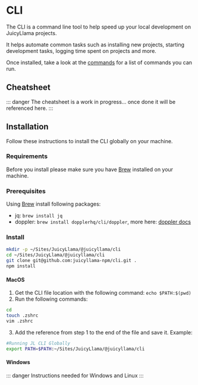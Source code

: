 # CLI

The CLI is a command line tool to help speed up your local development on JuicyLlama projects.

It helps automate common tasks such as installing new projects, starting development tasks, logging time spent on projects and more.

Once installed, take a look at the [commands](/cli/commands) for a list of commands you can run.

## Cheatsheet

::: danger
The cheatsheet is a work in progress... once done it will be referenced here.
:::

## Installation

Follow these instructions to install the CLI globally on your machine.

### Requirements

Before you install please make sure you have [Brew](https://docs.brew.sh/Installation) installed on your machine.

### Prerequisites

Using [Brew](https://docs.brew.sh/Installation) install following packages:

- jq: `brew install jq`
- doppler: `brew install dopplerhq/cli/doppler`, more here: [doppler docs](https://docs.doppler.com/docs/install-cli)

### Install

````bash
mkdir -p ~/Sites/JuicyLlama/@juicyllama/cli
cd ~/Sites/JuicyLlama/@juicyllama/cli
git clone git@github.com:juicyllama-npm/cli.git .
npm install
````

#### MacOS

1. Get the CLI file location with the following command: `echo $PATH:$(pwd)`
2. Run the following commands:

````bash
cd
touch .zshrc
vim .zshrc
````

3. Add the reference from step 1 to the end of the file and save it. Example:

````bash
#Running JL CLI Globally
export PATH=$PATH:~/Sites/JuicyLlama/@juicyllama/cli
````

#### Windows

::: danger
Instructions needed for Windows and Linux
:::
